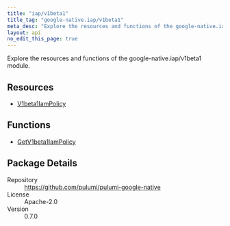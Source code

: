 ```yaml
---
title: "iap/v1beta1"
title_tag: "google-native.iap/v1beta1"
meta_desc: "Explore the resources and functions of the google-native.iap/v1beta1 module."
layout: api
no_edit_this_page: true
---
```


<!-- WARNING: this file was generated by Pulumi Docs Generator. -->
<!-- Do not edit by hand unless you're certain you know what you are doing! -->

Explore the resources and functions of the google-native.iap/v1beta1 module.

<h2 id="resources">Resources</h2>
<ul class="api">
    <li><a href="v1beta1iampolicy" title="V1beta1IamPolicy"><span class="symbol resource"></span>V1beta1IamPolicy</a></li>
</ul>

<h2 id="functions">Functions</h2>
<ul class="api">
    <li><a href="getv1beta1iampolicy" title="GetV1beta1IamPolicy"><span class="symbol function"></span>GetV1beta1IamPolicy</a></li>
</ul>

<h2 id="package-details">Package Details</h2>
<dl class="package-details">
	<dt>Repository</dt>
	<dd><a href="https://github.com/pulumi/pulumi-google-native">https://github.com/pulumi/pulumi-google-native</a></dd>
	<dt>License</dt>
	<dd>Apache-2.0</dd>
	<dt>Version</dt>
	<dd>0.7.0</dd>
</dl>

